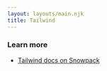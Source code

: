 ```yaml
---
layout: layouts/main.njk
title: Tailwind
---
```


### Learn more

- [Tailwind docs on Snowpack][tailwind]

[tailwind]: https://www.snowpack.dev/guides/tailwind-css/
